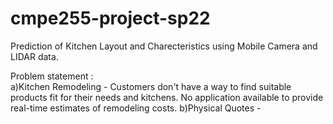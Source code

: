 # cmpe255-project-sp22
Prediction of Kitchen Layout and Charecteristics using Mobile Camera and LIDAR data.

Problem statement :  
       a)Kitchen Remodeling - Customers don't have a way to find suitable products fit for their needs and kitchens. No application available to provide real-time estimates of remodeling costs. 
       b)Physical Quotes - 
